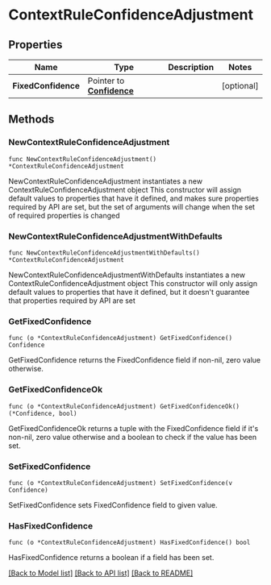 # ContextRuleConfidenceAdjustment

## Properties

Name | Type | Description | Notes
------------ | ------------- | ------------- | -------------
**FixedConfidence** | Pointer to [**Confidence**](Confidence.md) |  | [optional] 

## Methods

### NewContextRuleConfidenceAdjustment

`func NewContextRuleConfidenceAdjustment() *ContextRuleConfidenceAdjustment`

NewContextRuleConfidenceAdjustment instantiates a new ContextRuleConfidenceAdjustment object
This constructor will assign default values to properties that have it defined,
and makes sure properties required by API are set, but the set of arguments
will change when the set of required properties is changed

### NewContextRuleConfidenceAdjustmentWithDefaults

`func NewContextRuleConfidenceAdjustmentWithDefaults() *ContextRuleConfidenceAdjustment`

NewContextRuleConfidenceAdjustmentWithDefaults instantiates a new ContextRuleConfidenceAdjustment object
This constructor will only assign default values to properties that have it defined,
but it doesn't guarantee that properties required by API are set

### GetFixedConfidence

`func (o *ContextRuleConfidenceAdjustment) GetFixedConfidence() Confidence`

GetFixedConfidence returns the FixedConfidence field if non-nil, zero value otherwise.

### GetFixedConfidenceOk

`func (o *ContextRuleConfidenceAdjustment) GetFixedConfidenceOk() (*Confidence, bool)`

GetFixedConfidenceOk returns a tuple with the FixedConfidence field if it's non-nil, zero value otherwise
and a boolean to check if the value has been set.

### SetFixedConfidence

`func (o *ContextRuleConfidenceAdjustment) SetFixedConfidence(v Confidence)`

SetFixedConfidence sets FixedConfidence field to given value.

### HasFixedConfidence

`func (o *ContextRuleConfidenceAdjustment) HasFixedConfidence() bool`

HasFixedConfidence returns a boolean if a field has been set.


[[Back to Model list]](../README.md#documentation-for-models) [[Back to API list]](../README.md#documentation-for-api-endpoints) [[Back to README]](../README.md)


